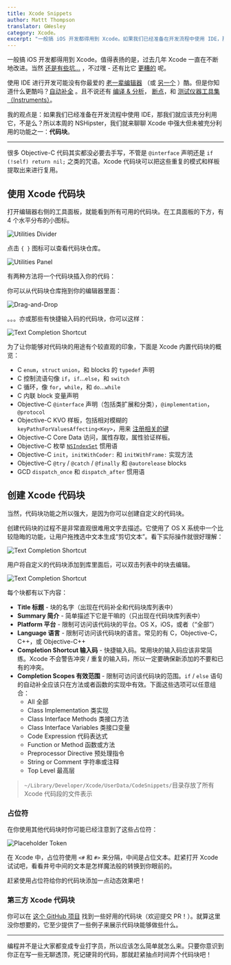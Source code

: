 ```yaml
---
title: Xcode Snippets
author: Mattt Thompson
translator: GWesley
category: Xcode。
excerpt: "一般搞 iOS 开发都得用到 Xcode。如果我们已经准备在开发流程中使用 IDE，那我们就应该充分利用它，不是么？所以本周的 NSHipster，我们就来聊聊 Xcode 中强大但未被充分利用的功能之一：**代码块**。"
---
```


一般搞 iOS 开发都得用到 Xcode。值得表扬的是，过去几年 Xcode 一直在不断地改进。当然 [还是有些坑...](http://www.textfromxcode.com) ，不过嘿 - 还有比它 [更糟的](http://www.eclipse.org) 呢。

使用 IDE 进行开发可能没有你最爱的 [老一辈编辑器](http://en.wikipedia.org/wiki/Vim_(text_editor)) （或 [另一个](http://en.wikipedia.org/wiki/Emacs) ）酷。但是你知道什么更酷吗？[自动补全](http://www.textfromxcode.com/post/24542673087) 。且不说还有 [编译 & 分析](http://clang-analyzer.llvm.org/xcode.html)， [断点](https://developer.apple.com/library/ios/recipes/xcode_help-source_editor/Creating，Disabling，andDeletingBreakpoints/Creating，Disabling，andDeletingBreakpoints.html)，和 [测试仪器工具集（Instruments）](https://developer.apple.com/library/ios/DOCUMENTATION/DeveloperTools/Conceptual/InstrumentsUserGuide/InstrumentsQuickStart/InstrumentsQuickStart.html)。


我的观点是：如果我们已经准备在开发流程中使用 IDE，那我们就应该充分利用它，不是么？所以本周的 NSHipster，我们就来聊聊 Xcode 中强大但未被充分利用的功能之一：**代码块**。

---

很多 Objective-C 代码其实都没必要去手写，不管是 `@interface` 声明还是 `if (!self) return nil;` 之类的咒语。Xcode 代码块可以把这些重复的模式和样板提取出来进行复用。

## 使用 Xcode 代码块

打开编辑器右侧的工具面板，就能看到所有可用的代码块。在工具面板的下方，有 4 个水平分布的小图标。

![Utilities Divider](http://nshipster.s3.amazonaws.com/xcode-snippet-utilities-divider.png)

点击 `{ }` 图标可以查看代码块仓库。

![Utilities Panel](http://nshipster.s3.amazonaws.com/xcode-snippet-utilties-panel.png)

有两种方法将一个代码块插入你的代码：

你可以从代码块仓库拖到你的编辑器里面：

![Drag-and-Drop](http://nshipster.s3.amazonaws.com/xcode-snippet-drag-and-drop.gif)

。。。亦或那些有快捷输入码的代码块，你可以这样：

![Text Completion Shortcut](http://nshipster.s3.amazonaws.com/xcode-snippet-text-completion-shortcut.gif)

为了让你能够对代码块的用途有个较直观的印象，下面是 Xcode 内置代码块的概览：

- C `enum`，`struct` `union`，和 blocks 的 `typedef` 声明 
- C 控制流语句像 `if`，`if`...`else`，和 `switch`
- C 循环，像 `for`，`while`，和 `do`...`while`
- C 内联 block 变量声明
- Objective-C `@interface` 声明（包括类扩展和分类），`@implementation`，`@protocol` 
- Objective-C KVO 样板，包括相对模糊的 `keyPathsForValuesAffecting<Key>`，用来 [注册相关的键](https://developer.apple.com/library/ios/DOCUMENTATION/Cocoa/Conceptual/KeyValueObserving/Articles/KVODependentKeys.html)
- Objective-C Core Data 访问，属性存取，属性验证样板。
- Objective-C 枚举 [`NSIndexSet`](http://nshipster.com/nsindexset/) 惯用语
- Objective-C `init`，`initWithCoder:` 和 `initWithFrame:` 实现方法
- Objective-C `@try` / `@catch` / `@finally` 和 `@autorelease` blocks
- GCD `dispatch_once` 和 `dispatch_after` 惯用语

## 创建 Xcode 代码块

当然，代码块功能之所以强大，是因为你可以创建自定义的代码块。

创建代码块的过程不是非常直观很难用文字去描述。它使用了 OS X 系统中一个比较隐晦的功能，让用户拖拽选中文本生成“剪切文本”。看下实际操作就很好理解：

![Text Completion Shortcut](http://nshipster.s3.amazonaws.com/xcode-snippet-create.gif)

用户将自定义的代码块添加到库里面后，可以双击列表中的块去编辑。

![Text Completion Shortcut](http://nshipster.s3.amazonaws.com/xcode-snippet-editor.png)

每个块都有以下内容：

- **Title 标题** - 块的名字（出现在代码补全和代码块库列表中）
- **Summary 简介** - 简单描述下它是干嘛的（只出现在代码块库列表中）
- **Platform 平台** - 限制可访问该代码块的平台。OS X，iOS，或者（“全部”）
- **Language 语言** - 限制可访问该代码块的语言。常见的有 C，Objective-C，C++，或 Objective-C++
- **Completion Shortcut 输入码** - 快捷输入码。常用块的输入码应该非常简练。Xcode 不会警告冲突 / 重复的输入码，所以一定要确保新添加的不要和已有的冲突。
- **Completion Scopes 有效范围** - 限制可访问该代码块的范围。`if` / `else` 语句的自动补全应该只在方法或者函数的实现中有效。下面这些选项可以任意组合：
    - All 全部
    - Class Implementation 类实现
    - Class Interface Methods 类接口方法
    - Class Interface Variables 类接口变量
    - Code Expression 代码表达式
    - Function or Method 函数或方法
    - Preprocessor Directive 预处理指令
    - String or Comment 字符串或注释
    - Top Level 最高层

> `~/Library/Developer/Xcode/UserData/CodeSnippets/`目录存放了所有 Xcode 代码段的文件表示

### 占位符

在你使用其他代码块时你可能已经注意到了这些占位符：

![Placeholder Token](http://nshipster.s3.amazonaws.com/xcode-snippet-token.png)

在 Xcode 中，占位符使用 `<#` 和 `#>` 来分隔，中间是占位文本。赶紧打开 Xcode 试试吧，看看井号中间的文本是怎样魔法般的转换到你眼前的。

赶紧使用占位符给你的代码块添加一点动态效果吧！

### 第三方 Xcode 代码块

你可以在 [这个 GitHub 项目](https://github.com/mattt/Xcode-Snippets) 找到一些好用的代码块（欢迎提交 PR！）。就算这里没你想要的，它至少提供了一些例子来展示代码块能够做些什么。

---

编程并不是让大家都变成专业打字员，所以应该怎么简单就怎么来。只要你意识到你正在写一些无聊透顶，死记硬背的代码，那就赶紧抽点时间弄个代码块吧！
